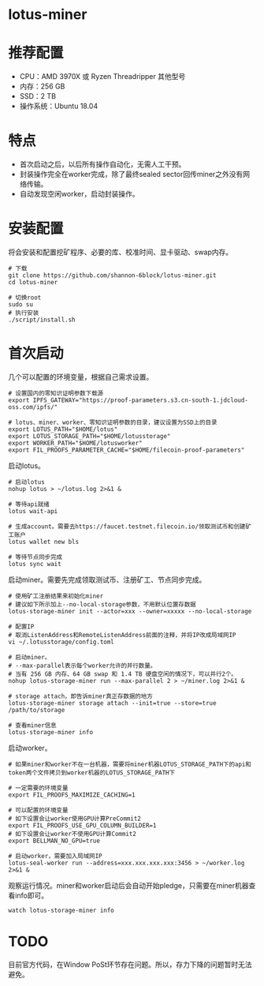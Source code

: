 # lotus-miner

# 推荐配置
* CPU：AMD 3970X 或 Ryzen Threadripper 其他型号
* 内存：256 GB
* SSD：2 TB
* 操作系统：Ubuntu 18.04

# 特点
* 首次启动之后，以后所有操作自动化，无需人工干预。
* 封装操作完全在worker完成，除了最终sealed sector回传miner之外没有网络传输。
* 自动发现空闲worker，启动封装操作。

# 安装配置
将会安装和配置挖矿程序、必要的库、校准时间、显卡驱动、swap内存。
```
# 下载
git clone https://github.com/shannon-6block/lotus-miner.git
cd lotus-miner

# 切换root
sudo su
# 执行安装
./script/install.sh
```

# 首次启动
几个可以配置的环境变量，根据自己需求设置。
```
# 设置国内的零知识证明参数下载源
export IPFS_GATEWAY="https://proof-parameters.s3.cn-south-1.jdcloud-oss.com/ipfs/"

# lotus、miner、worker、零知识证明参数的目录，建议设置为SSD上的目录
export LOTUS_PATH="$HOME/lotus"
export LOTUS_STORAGE_PATH="$HOME/lotusstorage"
export WORKER_PATH="$HOME/lotusworker"
export FIL_PROOFS_PARAMETER_CACHE="$HOME/filecoin-proof-parameters"
```

启动lotus。
```
# 启动lotus
nohup lotus > ~/lotus.log 2>&1 &

# 等待api就绪
lotus wait-api

# 生成account。需要去https://faucet.testnet.filecoin.io/领取测试币和创建矿工账户
lotus wallet new bls

# 等待节点同步完成
lotus sync wait
```

启动miner。需要先完成领取测试币、注册矿工、节点同步完成。
```
# 使用矿工注册结果来初始化miner
# 建议如下所示加上--no-local-storage参数，不用默认位置存数据
lotus-storage-miner init --actor=xxx --owner=xxxxx --no-local-storage

# 配置IP
# 取消ListenAddress和RemoteListenAddress前面的注释，并将IP改成局域网IP
vi ~/.lotusstorage/config.toml

# 启动miner。
# --max-parallel表示每个worker允许的并行数量。
# 当有 256 GB 内存、64 GB swap 和 1.4 TB 硬盘空闲的情况下，可以并行2个。
nohup lotus-storage-miner run --max-parallel 2 > ~/miner.log 2>&1 &

# storage attach，即告诉miner真正存数据的地方
lotus-storage-miner storage attach --init=true --store=true /path/to/storage

# 查看miner信息
lotus-storage-miner info
```

启动worker。
```
# 如果miner和worker不在一台机器，需要将miner机器LOTUS_STORAGE_PATH下的api和token两个文件拷贝到worker机器的LOTUS_STORAGE_PATH下

# 一定需要的环境变量
export FIL_PROOFS_MAXIMIZE_CACHING=1

# 可以配置的环境变量
# 如下设置会让worker使用GPU计算PreCommit2
export FIL_PROOFS_USE_GPU_COLUMN_BUILDER=1
# 如下设置会让worker不使用GPU计算Commit2
export BELLMAN_NO_GPU=true

# 启动worker，需要加入局域网IP
lotus-seal-worker run --address=xxx.xxx.xxx.xxx:3456 > ~/worker.log 2>&1 &
```

观察运行情况。miner和worker启动后会自动开始pledge，只需要在miner机器查看info即可。
```
watch lotus-storage-miner info
```

# TODO
目前官方代码，在Window PoSt环节存在问题。所以，存力下降的问题暂时无法避免。